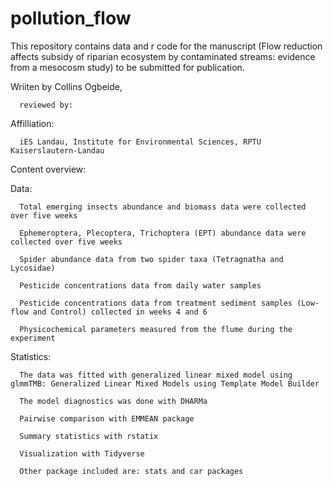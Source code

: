 # pollution_flow

This repository contains data and r code for the manuscript (Flow reduction affects subsidy of riparian ecosystem by contaminated streams: evidence from a mesocosm study) to be submitted for publication.

Wriiten by Collins Ogbeide, 

      reviewed by: 

Affilliation: 

      iES Landau, Institute for Environmental Sciences, RPTU Kaiserslautern-Landau

Content overview:

Data: 
      
      Total emerging insects abundance and biomass data were collected over five weeks

      Ephemeroptera, Plecoptera, Trichoptera (EPT) abundance data were collected over five weeks
      
      Spider abundance data from two spider taxa (Tetragnatha and Lycosidae)
      
      Pesticide concentrations data from daily water samples
      
      Pesticide concentrations data from treatment sediment samples (Low-flow and Control) collected in weeks 4 and 6
      
      Physicochemical parameters measured from the flume during the experiment
      

Statistics:

      The data was fitted with generalized linear mixed model using glmmTMB: Generalized Linear Mixed Models using Template Model Builder

      The model diagnostics was done with DHARMa

      Pairwise comparison with EMMEAN package

      Summary statistics with rstatix

      Visualization with Tidyverse

      Other package included are: stats and car packages
